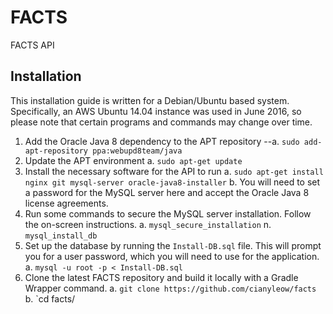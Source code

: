 # FACTS
FACTS API

Installation
------------
This installation guide is written for a Debian/Ubuntu based system. Specifically, an AWS Ubuntu 14.04 instance was used in June 2016, so please note that certain programs and commands may change over time.

1. Add the Oracle Java 8 dependency to the APT repository
--a. `sudo add-apt-repository ppa:webupd8team/java`
2. Update the APT environment
  a. `sudo apt-get update`
3. Install the necessary software for the API to run
  a. `sudo apt-get install nginx git mysql-server oracle-java8-installer`
  b. You will need to set a password for the MySQL server here and accept the Oracle Java 8 license agreements.
4. Run some commands to secure the MySQL server installation. Follow the on-screen instructions.
  a. `mysql_secure_installation`
  n. `mysql_install_db`
5. Set up the database by running the `Install-DB.sql` file. This will prompt you for a user password, which you will need to use for the application.
  a. `mysql -u root -p < Install-DB.sql`
6. Clone the latest FACTS repository and build it locally with a Gradle Wrapper command.
  a. `git clone https://github.com/cianyleow/facts`
  b. `cd facts/
